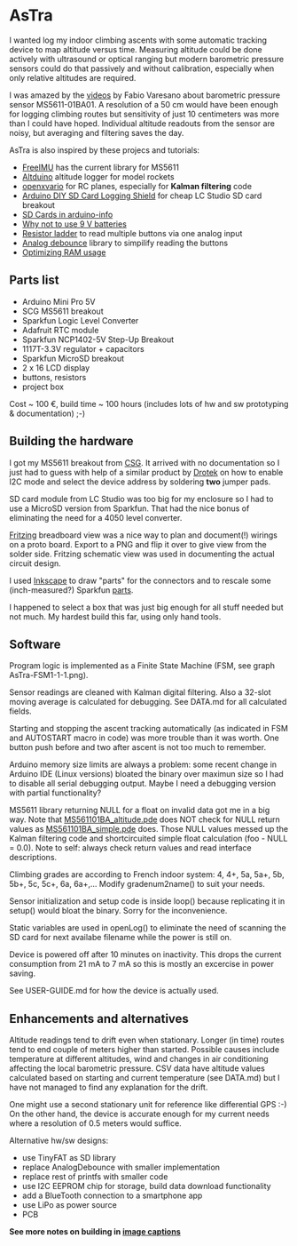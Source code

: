 AsTra
=====

I wanted log my indoor climbing ascents with some automatic tracking
device to map altitude versus time. Measuring altitude could be done
actively with ultrasound or optical ranging but modern barometric
pressure sensors could do that passively and without calibration,
especially when only relative altitudes are required.

I was amazed by the
[videos](http://www.varesano.net/blog/fabio/ms5611-01ba-arduino-library-first-developments-results)
by Fabio Varesano about barometric pressure sensor MS5611-01BA01. A
resolution of a 50 cm would have been enough for logging climbing
routes but sensitivity of just 10 centimeters was more than I could
have hoped. Individual altitude readouts from the sensor are noisy,
but averaging and filtering saves the day.

AsTra is also inspired by these projecs and tutorials:

* [FreeIMU](http://www.varesano.net/projects/hardware/FreeIMU) has the current library for MS5611
* [Altduino](http://www.altduino.de/) altitude logger for model rockets
* [openxvario](https://code.google.com/p/openxvario/) for RC planes, especially for **Kalman filtering** code
* [Arduino DIY SD Card Logging Shield](http://www.instructables.com/id/Arduino-DIY-SD-Card-Logging-Shield/) for cheap LC Studio SD card breakout
* [SD Cards in arduino-info](http://arduino-info.wikispaces.com/SD-Cards)
* [Why not to use 9 V batteries](http://cybergibbons.com/uncategorized/arduino-misconceptions-6-a-9v-battery-is-a-good-power-source/)
* [Resistor ladder](http://tronixstuff.com/2011/01/11/tutorial-using-analog-input-for-multiple-buttons/) to read multiple buttons via one analog input
* [Analog debounce](https://github.com/MatCat/AnalogDebounce) library to simpilify reading the buttons
* [Optimizing RAM usage](http://learn.adafruit.com/memories-of-an-arduino/optimizing-sram)

Parts list
----------

- Arduino Mini Pro 5V
- SCG MS5611 breakout
- Sparkfun Logic Level Converter
- Adafruit RTC module
- Sparkfun NCP1402-5V Step-Up Breakout
- 1117T-3.3V regulator + capacitors
- Sparkfun MicroSD breakout
- 2 x 16 LCD display
- buttons, resistors
- project box

Cost ~ 100 €, build time ~ 100 hours (includes lots of hw and sw prototyping & documentation) ;-)

Building the hardware
---------------------

I got my MS5611 breakout from
[CSG](http://www.csgshop.com/category.php?id_category=10). It arrived
with no documentation so I just had to guess with help of a similar
product by
[Drotek](http://www.drotek.fr/shop/en/home/44-ms5611-pressure-barometric-board.html)
on how to enable I2C mode and select the device address by soldering
**two** jumper pads.

SD card module from LC Studio was too big for my enclosure so I had to
use a MicroSD version from Sparkfun. That had the nice bonus of
eliminating the need for a 4050 level converter.

[Fritzing](http://fritzing.org/home/) breadboard view was a nice way
to plan and document(!) wirings on a proto board. Export to a PNG and
flip it over to give view from the solder side. Fritzing schematic view was
used in documenting the actual circuit design.

I used [Inkscape](http://www.inkscape.org/en/) to draw "parts" for the
connectors and to rescale some (inch-measured?) Sparkfun
[parts](https://github.com/adafruit/Fritzing-Library/blob/master/parts/2.2%20TFT%20with%20MicroSD%20Breakout.fzpz).

I happened to select a box that was just big enough for all stuff
needed but not much. My hardest build this far, using only hand tools.

Software
--------

Program logic is implemented as a Finite State Machine (FSM, see
graph AsTra-FSM1-1-1.png).

Sensor readings are cleaned with Kalman digital filtering. Also a
32-slot moving average is calculated for debugging. See DATA.md for
all calculated fields. 

Starting and stopping the ascent tracking automatically (as indicated
in FSM and AUTOSTART macro in code) was more trouble than it was
worth. One button push before and two after ascent is not too much to
remember. 

Arduino memory size limits are always a problem: some recent change in
Arduino IDE (Linux versions) bloated the binary over maximun size so I
had to disable all serial debugging output. Maybe I need a debugging
version with partial functionality?

MS5611 library returning NULL for a float on invalid data got me in a
big way. Note that
[MS561101BA_altitude.pde](https://github.com/PaulStoffregen/FreeIMU/blob/master/libraries/MS561101BA/examples/MS561101BA_altitude/MS561101BA_altitude.pde)
does NOT check for NULL return values as
[MS561101BA_simple.pde](https://github.com/PaulStoffregen/FreeIMU/blob/master/libraries/MS561101BA/examples/MS561101BA_simple/MS561101BA_simple.pde)
does. Those NULL values messed up the Kalman filtering code and
shortcircuited simple float calculation (foo - NULL = 0.0). Note to
self: always check return values and read interface descriptions.

Climbing grades are according to French indoor system: 4, 4+, 5a,
5a+, 5b, 5b+, 5c, 5c+, 6a, 6a+,... Modify gradenum2name() to suit your
needs.

Sensor initialization and setup code is inside loop() because
replicating it in setup() would bloat the binary. Sorry for the
inconvenience.

Static variables are used in openLog() to eliminate the need of scanning
the SD card for next availabe filename while the power is still on.

Device is powered off after 10 minutes on inactivity. This drops the
current consumption from 21 mA to 7 mA so this is mostly an
excercise in power saving.

See USER-GUIDE.md for how the device is actually used.

Enhancements and alternatives
-----------------------------

Altitude readings tend to drift even when stationary. Longer (in time)
routes tend to end couple of meters higher than started. Possible
causes include temperature at different altitudes, wind and changes in
air conditioning affecting the local barometric pressure. CSV data
have altitude values calculated based on starting and current
temperature (see DATA.md) but I have not managed to find any
explanation for the drift.

One might use a second stationary unit for reference like differential
GPS :-) On the other hand, the device is accurate enough for my
current needs where a resolution of 0.5 meters would suffice.

Alternative hw/sw designs:

* use TinyFAT as SD library
* replace AnalogDebounce with smaller implementation
* replace rest of printfs with smaller code
* use I2C EEPROM chip for storage, build data download functionality
* add a BlueTooth connection to a smartphone app
* use LiPo as power source
* PCB

**See more notes on building in [image captions](pars.kuvat.fi/kuvat/AsTra/?pw=AsTra)**
